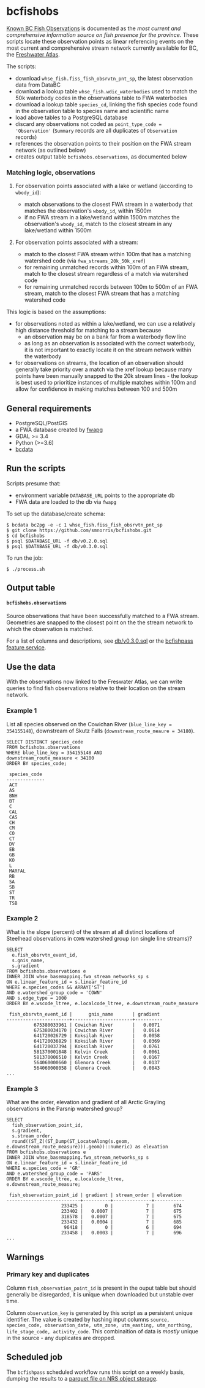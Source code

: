 # bcfishobs

[Known BC Fish Observations](https://catalogue.data.gov.bc.ca/dataset/known-bc-fish-observations-and-bc-fish-distributions) is documented as the *most current and comprehensive information source on fish presence for the province*. These scripts locate these observation points as linear referencing events on the most current and comprehensive stream network currently available for BC, the [Freshwater Atlas](https://www2.gov.bc.ca/gov/content/data/geographic-data-services/topographic-data/freshwater).

The scripts:

- download `whse_fish.fiss_fish_obsrvtn_pnt_sp`, the latest observation data from DataBC
- download a lookup table `whse_fish.wdic_waterbodies` used to match the 50k waterbody codes in the observations table to FWA waterbodies
- download a lookup table `species_cd`, linking the fish species code found in the observation table to species name and scientific name
- load above tables to a PostgreSQL database
- discard any observations not coded as `point_type_code = 'Observation'` (`Summary` records are all duplicates of `Observation` records)
- references the observation points to their position on the FWA stream network (as outlined below)
- creates output table `bcfishobs.observations`, as documented below

### Matching logic, observations

1. For observation points associated with a lake or wetland (according to `wbody_id`):

    - match observations to the closest FWA stream in a waterbody that matches the observation's `wbody_id`, within 1500m
    - if no FWA stream in a lake/wetland within 1500m matches the observation's `wbody_id`, match to the closest stream in any lake/wetland within 1500m

2. For observation points associated with a stream:

    - match to the closest FWA stream within 100m that has a matching watershed code (via `fwa_streams_20k_50k_xref`)
    - for remaining unmatched records within 100m of an FWA stream, match to the closest stream regardless of a match via watershed code
    - for remaining unmatched records between 100m to 500m of an FWA stream, match to the closest FWA stream that has a matching watershed code

This logic is based on the assumptions:

- for observations noted as within a lake/wetland, we can use a relatively high distance threshold for matching to a stream because
    -  an observation may be on a bank far from a waterbody flow line
    -  as long as an observation is associated with the correct waterbody, it is not important to exactly locate it on the stream network within the waterbody
- for observations on streams, the location of an observation should generally take priority over a match via the xref lookup because many points have been manually snapped to the 20k stream lines - the lookup is best used to prioritize instances of multiple matches within 100m and allow for confidence in making matches between 100 and 500m

## General requirements

- PostgreSQL/PostGIS 
- a FWA database created by [fwapg](https://github.com/smnorris/fwapg)
- GDAL >= 3.4
- Python (>=3.6)
- [bcdata](https://github.com/smnorris/bcdata)


## Run the scripts

Scripts presume that:

- environment variable `DATABASE_URL` points to the appropriate db
- FWA data are loaded to the db via `fwapg`

To set up the database/create schema:

    $ bcdata bc2pg -e -c 1 whse_fish.fiss_fish_obsrvtn_pnt_sp
    $ git clone https://github.com/smnorris/bcfishobs.git
    $ cd bcfishobs
    $ psql $DATABASE_URL -f db/v0.2.0.sql
    $ psql $DATABASE_URL -f db/v0.3.0.sql

To run the job:

    $ ./process.sh

## Output table

#### `bcfishobs.observations`

Source observations that have been successfully matched to a FWA stream.
Geometries are snapped to the closest point on the the stream network to which the observation is matched.

For a list of columns and descriptions, see [db/v0.3.0.sql](db/v0.3.0.sql) or the [bcfishpass feature service](https://features.hillcrestgeo.ca/bcfishpass/collections/bcfishobs.observations.html).


## Use the data

With the observations now linked to the Freswater Atlas, we can write queries to find fish observations relative to their location on the stream network.

### Example 1

List all species observed on the Cowichan River (`blue_line_key = 354155148`), downstream of Skutz Falls (`downstream_route_meaure = 34180`).

```
SELECT DISTINCT species_code
FROM bcfishobs.observations
WHERE blue_line_key = 354155148 AND
downstream_route_measure < 34180
ORDER BY species_code;

 species_code
--------------
 ACT
 AS
 BNH
 BT
 C
 CAL
 CAS
 CH
 CM
 CO
 CT
 DV
 EB
 GB
 KO
 L
 MARFAL
 RB
 SA
 SB
 ST
 TR
 TSB
```

### Example 2

What is the slope (percent) of the stream at all distinct locations of Steelhead observations in `COWN` watershed group (on single line streams)?

```
SELECT 
  e.fish_obsrvtn_event_id,
  s.gnis_name,
  s.gradient
FROM bcfishobs.observations e
INNER JOIN whse_basemapping.fwa_stream_networks_sp s
ON e.linear_feature_id = s.linear_feature_id
WHERE e.species_codes && ARRAY['ST']
AND e.watershed_group_code = 'COWN'
AND s.edge_type = 1000
ORDER BY e.wscode_ltree, e.localcode_ltree, e.downstream_route_measure

 fish_obsrvtn_event_id |      gnis_name       | gradient 
-----------------------+----------------------+----------
          675380033961 | Cowichan River       |   0.0071
          675380034170 | Cowichan River       |   0.0614
          641720026729 | Koksilah River       |   0.0058
          641720036829 | Koksilah River       |   0.0369
          641720037394 | Koksilah River       |   0.0761
          581370001848 | Kelvin Creek         |   0.0061
          581370006510 | Kelvin Creek         |   0.0167
          564060000660 | Glenora Creek        |   0.0137
          564060008058 | Glenora Creek        |   0.0843
...
```

### Example 3

What are the order, elevation and gradient of all Arctic Grayling observations in the Parsnip watershed group?

```
SELECT
  fish_observation_point_id,
  s.gradient,
  s.stream_order,
  round((ST_Z((ST_Dump(ST_LocateAlong(s.geom, e.downstream_route_measure))).geom))::numeric) as elevation
FROM bcfishobs.observations e
INNER JOIN whse_basemapping.fwa_stream_networks_sp s
ON e.linear_feature_id = s.linear_feature_id
WHERE e.species_code = 'GR'
AND e.watershed_group_code = 'PARS'
ORDER BY e.wscode_ltree, e.localcode_ltree, e.downstream_route_measure;

 fish_observation_point_id | gradient | stream_order | elevation 
---------------------------+----------+--------------+-----------
                    233425 |        0 |            7 |       674
                    233402 |   0.0007 |            7 |       675
                    318578 |   0.0007 |            7 |       675
                    233432 |   0.0004 |            7 |       685
                     96418 |        0 |            6 |       694
                    233458 |   0.0003 |            7 |       696
...
```

## Warnings

### Primary key and duplicates

Column `fish_observation_point_id` is present in the ouput table but should generally be disregarded, it is unique when downloaded but unstable over time.

Column `observation_key` is generated by this script as a persistent unique identifier.  The value is created by hashing input columns `source, species_code, observation_date, utm_zone, utm_easting, utm_northing, life_stage_code, activity_code`. This combinaition of data is *mostly* unique in the source - any duplicates are dropped.

## Scheduled job

The `bcfishpass` scheduled workflow runs this script on a weekly basis, dumping the results to a [parquet file on NRS object storage](https://nrs.objectstore.gov.bc.ca/bchamp/bcfishobs/observations.parquet).